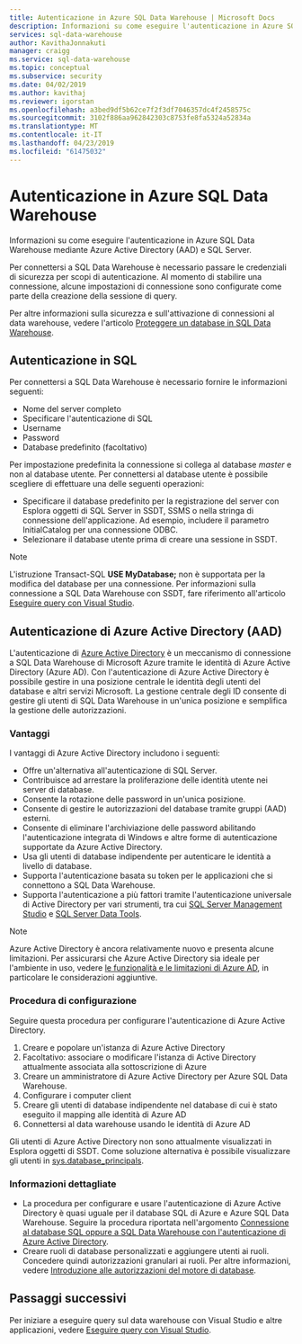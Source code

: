 ```yaml
---
title: Autenticazione in Azure SQL Data Warehouse | Microsoft Docs
description: Informazioni su come eseguire l'autenticazione in Azure SQL Data Warehouse mediante Azure Active Directory (AAD) e SQL Server.
services: sql-data-warehouse
author: KavithaJonnakuti
manager: craigg
ms.service: sql-data-warehouse
ms.topic: conceptual
ms.subservice: security
ms.date: 04/02/2019
ms.author: kavithaj
ms.reviewer: igorstan
ms.openlocfilehash: a3bed9df5b62ce7f2f3df7046357dc4f2458575c
ms.sourcegitcommit: 3102f886aa962842303c8753fe8fa5324a52834a
ms.translationtype: MT
ms.contentlocale: it-IT
ms.lasthandoff: 04/23/2019
ms.locfileid: "61475032"
---
```

# <a name="authenticate-to-azure-sql-data-warehouse"></a>Autenticazione in Azure SQL Data Warehouse
Informazioni su come eseguire l'autenticazione in Azure SQL Data Warehouse mediante Azure Active Directory (AAD) e SQL Server.

Per connettersi a SQL Data Warehouse è necessario passare le credenziali di sicurezza per scopi di autenticazione. Al momento di stabilire una connessione, alcune impostazioni di connessione sono configurate come parte della creazione della sessione di query.  

Per altre informazioni sulla sicurezza e sull'attivazione di connessioni al data warehouse, vedere l'articolo [Proteggere un database in SQL Data Warehouse][Secure a database in SQL Data Warehouse].

## <a name="sql-authentication"></a>Autenticazione in SQL
Per connettersi a SQL Data Warehouse è necessario fornire le informazioni seguenti:

* Nome del server completo
* Specificare l'autenticazione di SQL
* Username
* Password
* Database predefinito (facoltativo)

Per impostazione predefinita la connessione si collega al database *master* e non al database utente. Per connettersi al database utente è possibile scegliere di effettuare una delle seguenti operazioni:

* Specificare il database predefinito per la registrazione del server con Esplora oggetti di SQL Server in SSDT, SSMS o nella stringa di connessione dell'applicazione. Ad esempio, includere il parametro InitialCatalog per una connessione ODBC.
* Selezionare il database utente prima di creare una sessione in SSDT.

> [!NOTE]
> L'istruzione Transact-SQL **USE MyDatabase;** non è supportata per la modifica del database per una connessione. Per informazioni sulla connessione a SQL Data Warehouse con SSDT, fare riferimento all'articolo [Eseguire query con Visual Studio][Query with Visual Studio].
> 
> 

## <a name="azure-active-directory-aad-authentication"></a>Autenticazione di Azure Active Directory (AAD)
L'autenticazione di [Azure Active Directory][What is Azure Active Directory] è un meccanismo di connessione a SQL Data Warehouse di Microsoft Azure tramite le identità di Azure Active Directory (Azure AD). Con l'autenticazione di Azure Active Directory è possibile gestire in una posizione centrale le identità degli utenti del database e altri servizi Microsoft. La gestione centrale degli ID consente di gestire gli utenti di SQL Data Warehouse in un'unica posizione e semplifica la gestione delle autorizzazioni. 

### <a name="benefits"></a>Vantaggi
I vantaggi di Azure Active Directory includono i seguenti:

* Offre un'alternativa all'autenticazione di SQL Server.
* Contribuisce ad arrestare la proliferazione delle identità utente nei server di database.
* Consente la rotazione delle password in un'unica posizione.
* Consente di gestire le autorizzazioni del database tramite gruppi (AAD) esterni.
* Consente di eliminare l'archiviazione delle password abilitando l'autenticazione integrata di Windows e altre forme di autenticazione supportate da Azure Active Directory.
* Usa gli utenti di database indipendente per autenticare le identità a livello di database.
* Supporta l'autenticazione basata su token per le applicazioni che si connettono a SQL Data Warehouse.
* Supporta l'autenticazione a più fattori tramite l'autenticazione universale di Active Directory per vari strumenti, tra cui [SQL Server Management Studio](../sql-database/sql-database-ssms-mfa-authentication.md) e [SQL Server Data Tools](https://docs.microsoft.com/sql/ssdt/azure-active-directory?toc=/azure/sql-data-warehouse/toc.json).

> [!NOTE]
> Azure Active Directory è ancora relativamente nuovo e presenta alcune limitazioni. Per assicurarsi che Azure Active Directory sia ideale per l'ambiente in uso, vedere [le funzionalità e le limitazioni di Azure AD][Azure AD features and limitations], in particolare le considerazioni aggiuntive.
> 
> 

### <a name="configuration-steps"></a>Procedura di configurazione
Seguire questa procedura per configurare l'autenticazione di Azure Active Directory.

1. Creare e popolare un'istanza di Azure Active Directory
2. Facoltativo: associare o modificare l'istanza di Active Directory attualmente associata alla sottoscrizione di Azure
3. Creare un amministratore di Azure Active Directory per Azure SQL Data Warehouse.
4. Configurare i computer client
5. Creare gli utenti di database indipendente nel database di cui è stato eseguito il mapping alle identità di Azure AD
6. Connettersi al data warehouse usando le identità di Azure AD

Gli utenti di Azure Active Directory non sono attualmente visualizzati in Esplora oggetti di SSDT. Come soluzione alternativa è possibile visualizzare gli utenti in [sys.database_principals](https://msdn.microsoft.com/library/ms187328.aspx).

### <a name="find-the-details"></a>Informazioni dettagliate
* La procedura per configurare e usare l'autenticazione di Azure Active Directory è quasi uguale per il database SQL di Azure e Azure SQL Data Warehouse. Seguire la procedura riportata nell'argomento [Connessione al database SQL oppure a SQL Data Warehouse con l'autenticazione di Azure Active Directory](../sql-database/sql-database-aad-authentication.md).
* Creare ruoli di database personalizzati e aggiungere utenti ai ruoli. Concedere quindi autorizzazioni granulari ai ruoli. Per altre informazioni, vedere [Introduzione alle autorizzazioni del motore di database](https://msdn.microsoft.com/library/mt667986.aspx).

## <a name="next-steps"></a>Passaggi successivi
Per iniziare a eseguire query sul data warehouse con Visual Studio e altre applicazioni, vedere [Eseguire query con Visual Studio][Query with Visual Studio].

<!-- Article references -->
[Secure a database in SQL Data Warehouse]: ./sql-data-warehouse-overview-manage-security.md
[Query with Visual Studio]: ./sql-data-warehouse-query-visual-studio.md
[What is Azure Active Directory]:../active-directory/fundamentals/active-directory-whatis.md
[Azure AD features and limitations]: ../sql-database/sql-database-aad-authentication.md#azure-ad-features-and-limitations
